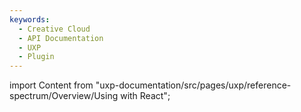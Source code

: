 ```yaml
---
keywords:
  - Creative Cloud
  - API Documentation
  - UXP
  - Plugin
---
```



import Content from "uxp-documentation/src/pages/uxp/reference-spectrum/Overview/Using with React";

<Content query="product=xd"/>
